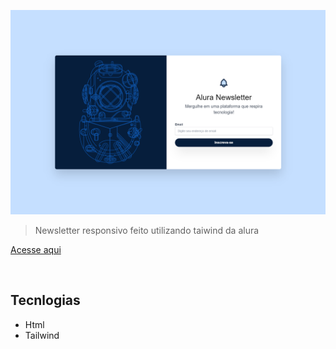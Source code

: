 

![preview](/image/news-letters-tailwind.vercel.app_.png)

> Newsletter responsivo feito utilizando taiwind da alura

<a href="https://news-letters-tailwind.vercel.app/">Acesse aqui</a>

<br>

## Tecnlogias
- Html
- Tailwind

